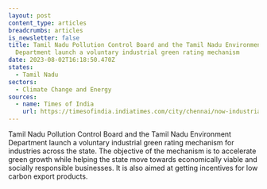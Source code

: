 ```yaml
---
layout: post
content_type: articles
breadcrumbs: articles
is_newsletter: false
title: Tamil Nadu Pollution Control Board and the Tamil Nadu Environment
  Department launch a voluntary industrial green rating mechanism
date: 2023-08-02T16:18:50.470Z
states:
  - Tamil Nadu
sectors:
  - Climate Change and Energy
sources:
  - name: Times of India
    url: https://timesofindia.indiatimes.com/city/chennai/now-industrial-green-ranking-in-tamil-nadu/articleshow/102186315.cms
---
```

Tamil Nadu Pollution Control Board and the Tamil Nadu Environment Department launch a voluntary industrial green rating mechanism for industries across the state. The objective of the mechanism is to accelerate green growth while helping the state move towards economically viable and socially responsible businesses. It is also aimed at getting incentives for low carbon export products.
